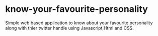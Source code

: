 # know-your-favourite-personality
Simple web based application to know about your favourite personality along with thier twitter handle using Javascript,Html and CSS.
